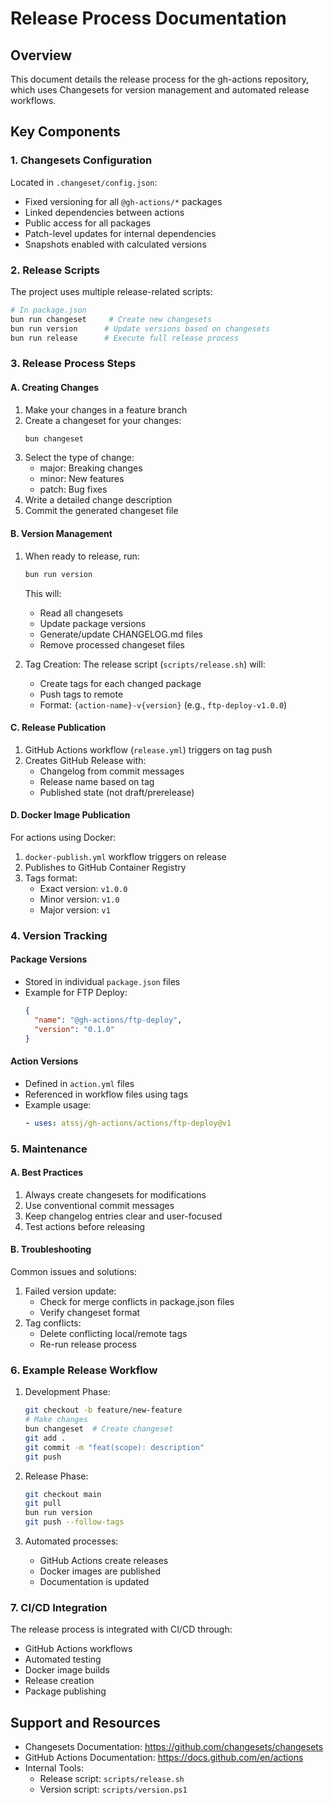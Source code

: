 # Release Process Documentation

## Overview
This document details the release process for the gh-actions repository, which uses Changesets for version management and automated release workflows.

## Key Components

### 1. Changesets Configuration
Located in `.changeset/config.json`:
- Fixed versioning for all `@gh-actions/*` packages
- Linked dependencies between actions
- Public access for all packages
- Patch-level updates for internal dependencies
- Snapshots enabled with calculated versions

### 2. Release Scripts
The project uses multiple release-related scripts:

```bash
# In package.json
bun run changeset     # Create new changesets
bun run version      # Update versions based on changesets
bun run release      # Execute full release process
```

### 3. Release Process Steps

#### A. Creating Changes
1. Make your changes in a feature branch
2. Create a changeset for your changes:
   ```bash
   bun changeset
   ```
3. Select the type of change:
   - major: Breaking changes
   - minor: New features
   - patch: Bug fixes
4. Write a detailed change description
5. Commit the generated changeset file

#### B. Version Management
1. When ready to release, run:
   ```bash
   bun run version
   ```
   This will:
   - Read all changesets
   - Update package versions
   - Generate/update CHANGELOG.md files
   - Remove processed changeset files

2. Tag Creation:
   The release script (`scripts/release.sh`) will:
   - Create tags for each changed package
   - Push tags to remote
   - Format: `{action-name}-v{version}` (e.g., `ftp-deploy-v1.0.0`)

#### C. Release Publication
1. GitHub Actions workflow (`release.yml`) triggers on tag push
2. Creates GitHub Release with:
   - Changelog from commit messages
   - Release name based on tag
   - Published state (not draft/prerelease)

#### D. Docker Image Publication
For actions using Docker:
1. `docker-publish.yml` workflow triggers on release
2. Publishes to GitHub Container Registry
3. Tags format:
   - Exact version: `v1.0.0`
   - Minor version: `v1.0`
   - Major version: `v1`

### 4. Version Tracking

#### Package Versions
- Stored in individual `package.json` files
- Example for FTP Deploy:
  ```json
  {
    "name": "@gh-actions/ftp-deploy",
    "version": "0.1.0"
  }
  ```

#### Action Versions
- Defined in `action.yml` files
- Referenced in workflow files using tags
- Example usage:
  ```yaml
  - uses: atssj/gh-actions/actions/ftp-deploy@v1
  ```

### 5. Maintenance

#### A. Best Practices
1. Always create changesets for modifications
2. Use conventional commit messages
3. Keep changelog entries clear and user-focused
4. Test actions before releasing

#### B. Troubleshooting
Common issues and solutions:
1. Failed version update:
   - Check for merge conflicts in package.json files
   - Verify changeset format
2. Tag conflicts:
   - Delete conflicting local/remote tags
   - Re-run release process

### 6. Example Release Workflow

1. Development Phase:
   ```bash
   git checkout -b feature/new-feature
   # Make changes
   bun changeset  # Create changeset
   git add .
   git commit -m "feat(scope): description"
   git push
   ```

2. Release Phase:
   ```bash
   git checkout main
   git pull
   bun run version
   git push --follow-tags
   ```

3. Automated processes:
   - GitHub Actions create releases
   - Docker images are published
   - Documentation is updated

### 7. CI/CD Integration

The release process is integrated with CI/CD through:
- GitHub Actions workflows
- Automated testing
- Docker image builds
- Release creation
- Package publishing

## Support and Resources

- Changesets Documentation: https://github.com/changesets/changesets
- GitHub Actions Documentation: https://docs.github.com/en/actions
- Internal Tools:
  - Release script: `scripts/release.sh`
  - Version script: `scripts/version.ps1`